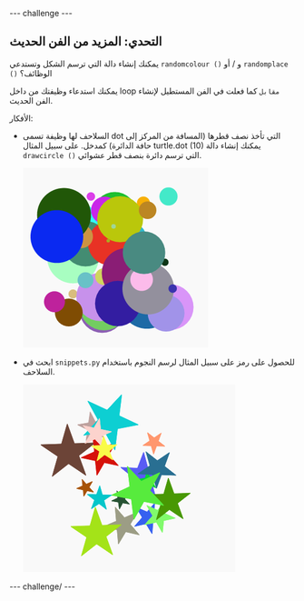 \--- challenge \---

## التحدي: المزيد من الفن الحديث

يمكنك إنشاء دالة التي ترسم الشكل وتستدعي `randomcolour ()` و / أو `randomplace ()` الوظائف؟

يمكنك استدعاء وظيفتك من داخل loop `مقابل` كما فعلت في الفن المستطيل لإنشاء الفن الحديث.

الأفكار:

- السلاحف لها وظيفة تسمى dot التي تأخذ نصف قطرها (المسافة من المركز إلى حافة الدائرة) كمدخل. على سبيل المثال turtle.dot (10) يمكنك إنشاء دالة `drawcircle ()` التي ترسم دائرة بنصف قطر عشوائي.
    
    ![لقطة للشاشة](images/modern-circles.png)

- ابحث في `snippets.py` للحصول على رمز على سبيل المثال لرسم النجوم باستخدام السلاحف.
    
    ![لقطة للشاشة](images/modern-stars.png)

\--- challenge/ \---